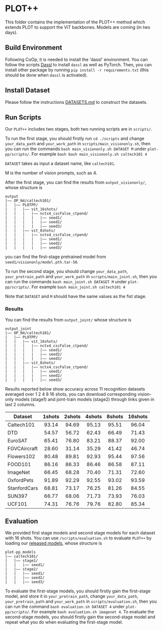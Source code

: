 # PLOT++
This folder contains the implementation of the PLOT++ method which extends PLOT to support the ViT backbones. Models are coming (in two days). 


## Build Environment
Following CoOp, it is needed to install the 'dassl' environment. You can follow the scripts [Dassl](https://github.com/KaiyangZhou/Dassl.pytorch#installation) to install `dassl` as well as PyTorch. Then, you can install other package by running `pip install -r requirements.txt` (this should be done when `dassl` is activated).


## Install Dataset
Please follow the instructions [DATASETS.md](https://github.com/KaiyangZhou/CoOp/blob/main/DATASETS.md) to construct the datasets.


## Run Scripts


Our `PLOT++` includes two stages, both two running scripts are in `scripts/`. 

To run the first stage, you should firstly run `cd ./scripts` and change `your_data_path` and `your_work_path` in `scripts/main_visiononly.sh`, then you can run the commands `bash main_visiononly.sh DATASET M` under `plot-pp/scripts/`. For example `bash bash main_visiononly.sh caltech101 4`

`DATASET` takes as input a dataset name, like `caltech101`. 

M is the number of vision prompts, such as 4.

After the first stage, you can find the results from `output_visiononly/`, whose structure is
```
output
|–– OP_N4/caltech101/
|   |–– PLOTPP/
|   |   |–– vit_16shots/
|   |   |   |–– nctx4_cscFalse_ctpend/
|   |   |   |   |–– seed1/
|   |   |   |   |–– seed2/
|   |   |   |   |–– seed3/
|   |   |–– vit_8shots/
|   |   |   |–– nctx4_cscFalse_ctpend/
|   |   |   |   |–– seed1/
|   |   |   |   |–– seed2/
|   |   |   |   |–– seed3/
```
you can find the first-stage pretrained model from `seed1/visiononly/model.pth.tar-50`.

To run the second stage, you should change `your_data_path`, `your_pretrain_path` and `your_work_path` in `scripts/main_joint.sh`, then you can run the commands `bash main_joint.sh DATASET M` under `plot-pp/scripts/`. For example `bash main_joint.sh caltech101 4`

Note that `DATASET` and `M` should have the same values as the fist stage.

### Results

You can find the results from `output_joint/` whose structure is

```
output_joint
|–– OP_N4/caltech101/
|   |–– PLOTPP/
|   |   |–– vit_16shots/
|   |   |   |–– nctx4_cscFalse_ctpend/
|   |   |   |   |–– seed1/
|   |   |   |   |–– seed2/
|   |   |   |   |–– seed3/
|   |   |–– vit_8shots/
|   |   |   |–– nctx4_cscFalse_ctpend/
|   |   |   |   |–– seed1/
|   |   |   |   |–– seed2/
|   |   |   |   |–– seed3/
```
Results reported below show accuracy across 11 recognition datasets averaged over 1 2 4 8 16 shots, you can download corresponding vision-only models (stage1) and joint-train models (stage2) through links given in last 2 columns.

| Dataset      | 1shots | 2shots | 4shots | 8shots | 16shots |
|------------  |:-----:|:-----:|:-----:|:-----:|:-----:|
| Caltech101   | 93.14 | 94.69 | 95.13 | 95.51 | 96.04 |
| DTD          | 54.57 | 56.72 | 62.43 | 66.49 | 71.43 |
| EuroSAT      | 65.41 | 76.80 | 83.21 | 88.37 | 92.00 |
| FGVCAircraft | 28.60 | 31.14 | 35.29 | 41.42 | 46.74 |
| Flowers102   | 80.48 | 89.81 | 92.93 | 95.44 | 97.56 |
| FOOD101      | 86.16 | 86.33 | 86.46 | 86.58 | 87.11 |
| ImageNet     | 66.45 | 68.28 | 70.40 | 71.31 | 72.60 |
| OxfordPets   | 91.89 | 92.29 | 92.55 | 93.02 | 93.59 |
| StanfordCars | 68.81 | 73.17 | 76.25 | 81.26 | 84.55 |
| SUN397       | 66.77 | 68.06 | 71.73 | 73.93 | 76.03 |
| UCF101       | 74.31 | 76.76 | 79.76 | 82.80 | 85.34 |

## Evaluation


We provided first stage models and second stage models for each dataset with 16 shots. You can use `/scripts/evaluation.sh` to evaluate `PLOT++` by loading our [released models](https://mbzuaiac-my.sharepoint.com/:f:/g/personal/zhengqing_gao_mbzuai_ac_ae/EkruysJGUtRDkxUDb11a4p8BbFyAjVIdAqDJ1KSO9M5Q9A?e=8bgtnP), whose structure is

```
plot-pp_models
|–– caltech101/
|   |–– stage1/
|   |   |–– seed1/
|   |–– stage2/
|   |   |–– seed1/
|   |   |–– seed2/
|   |   |–– seed3/
```

To evaluate the first-stage models, you should firstly gain the first-stage model, and store it in `your_pretrain_path`, change `your_data_path`, `your_pretrain_path` and `your_work_path` in `scripts/evaluation.sh`, then you can run the command `bash evaluation.sh DATASET 4` under `plot-pp/scripts/`. For example `bash evaluation.sh imagenet 4`. To evaluate the second-stage models, you should firstly gain the second-stage model and repeat what you do when evaluating the first-stage model.
